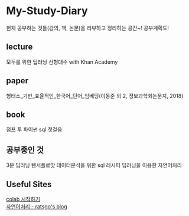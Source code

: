 # My-Study-Diary
현재 공부하는 것들(강의, 책, 논문)을 리뷰하고 정리하는 공간~! 공부계획도!

## lecture
모두를 위한 딥러닝
선형대수 with Khan Academy

## paper
형태소_기반_효율적인_한국어_단어_임베딩(이동준 외 2, 정보과학회논문지, 2018)

## book
점프 투 파이썬
sql 첫걸음

## 공부중인 것
3분 딥러닝 텐서플로맛
데이터분석을 위한 sql 레시피
딥러닝을 이용한 자연어처리

## Useful Sites
[colab 시작하기](https://www.youtube.com/watch?v=Y9MqoK5tUkw&t=413s)<br>
[자연어처리 - ratsgo's blog](https://ratsgo.github.io/)
